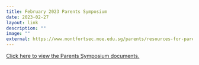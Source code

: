 ```yaml
---
title: February 2023 Parents Symposium
date: 2023-02-27
layout: link
description: ""
image: ""
external: https://www.montfortsec.moe.edu.sg/parents/resources-for-parents/
---
```



[Click here to view the Parents Symposium documents. ](https://www.montfortsec.moe.edu.sg/parents/resources-for-parents/)